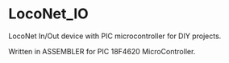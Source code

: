 # LocoNet_IO
LocoNet In/Out device with PIC microcontroller for DIY projects.

Written in ASSEMBLER for PIC 18F4620 MicroController. 
